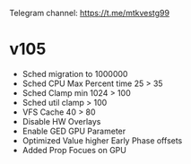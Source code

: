 Telegram channel:
https://t.me/mtkvestg99

# v105

- Sched migration to 1000000
- Sched CPU Max Percent time 25 > 35
- Sched Clamp min 1024 > 100
- Sched util clamp > 100
- VFS Cache 40 > 80
- Disable HW Overlays
- Enable GED GPU Parameter
- Optimized Value higher Early Phase offsets
- Added Prop Focues on GPU
